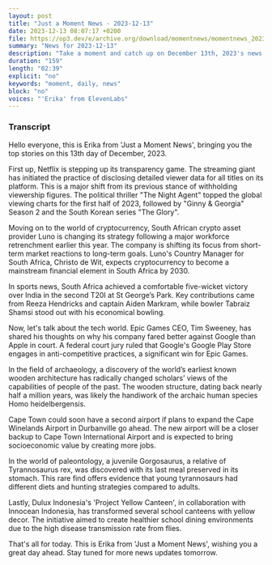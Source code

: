 ```yaml
---
layout: post
title: "Just a Moment News - 2023-12-13"
date: 2023-12-13 08:07:17 +0200
file: https://op3.dev/e/archive.org/download/momentnews/momentnews_2023-12-13.mp3
summary: "News for 2023-12-13"
description: "Take a moment and catch up on December 13th, 2023's news."
duration: "159"
length: "02:39"
explicit: "no"
keywords: "moment, daily, news"
block: "no"
voices: "'Erika' from ElevenLabs"
---
```


### Transcript

Hello everyone, this is Erika from 'Just a Moment News', bringing you the top stories on this 13th day of December, 2023.

First up, Netflix is stepping up its transparency game. The streaming giant has initiated the practice of disclosing detailed viewer data for all titles on its platform. This is a major shift from its previous stance of withholding viewership figures. The political thriller "The Night Agent" topped the global viewing charts for the first half of 2023, followed by "Ginny & Georgia" Season 2 and the South Korean series "The Glory".

Moving on to the world of cryptocurrency, South African crypto asset provider Luno is changing its strategy following a major workforce retrenchment earlier this year. The company is shifting its focus from short-term market reactions to long-term goals. Luno's Country Manager for South Africa, Christo de Wit, expects cryptocurrency to become a mainstream financial element in South Africa by 2030.

In sports news, South Africa achieved a comfortable five-wicket victory over India in the second T20I at St George’s Park. Key contributions came from Reeza Hendricks and captain Aiden Markram, while bowler Tabraiz Shamsi stood out with his economical bowling.

Now, let's talk about the tech world. Epic Games CEO, Tim Sweeney, has shared his thoughts on why his company fared better against Google than Apple in court. A federal court jury ruled that Google's Google Play Store engages in anti-competitive practices, a significant win for Epic Games.

In the field of archaeology, a discovery of the world’s earliest known wooden architecture has radically changed scholars’ views of the capabilities of people of the past. The wooden structure, dating back nearly half a million years, was likely the handiwork of the archaic human species Homo heidelbergensis.

Cape Town could soon have a second airport if plans to expand the Cape Winelands Airport in Durbanville go ahead. The new airport will be a closer backup to Cape Town International Airport and is expected to bring socioeconomic value by creating more jobs.

In the world of paleontology, a juvenile Gorgosaurus, a relative of Tyrannosaurus rex, was discovered with its last meal preserved in its stomach. This rare find offers evidence that young tyrannosaurs had different diets and hunting strategies compared to adults.

Lastly, Dulux Indonesia's 'Project Yellow Canteen', in collaboration with Innocean Indonesia, has transformed several school canteens with yellow decor. The initiative aimed to create healthier school dining environments due to the high disease transmission rate from flies.

That's all for today. This is Erika from 'Just a Moment News', wishing you a great day ahead. Stay tuned for more news updates tomorrow.
